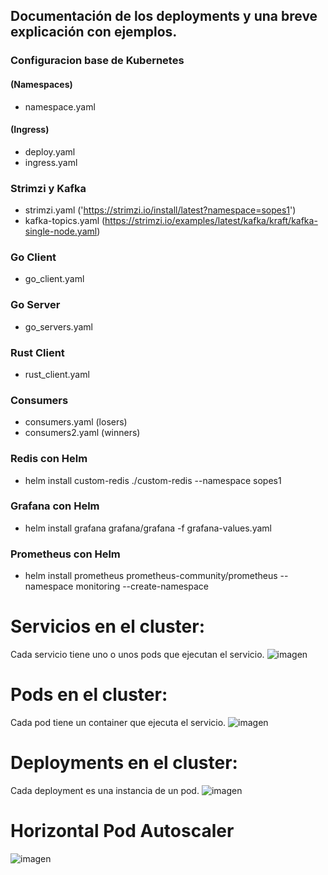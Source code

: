 ## Documentación de los deployments y una breve explicación con ejemplos.

### Configuracion base de Kubernetes
#### (Namespaces)
- namespace.yaml

#### (Ingress)
- deploy.yaml
- ingress.yaml


### Strimzi y Kafka
- strimzi.yaml 
('https://strimzi.io/install/latest?namespace=sopes1')
- kafka-topics.yaml 
(https://strimzi.io/examples/latest/kafka/kraft/kafka-single-node.yaml)

### Go Client
- go_client.yaml

### Go Server
- go_servers.yaml

### Rust Client
- rust_client.yaml

### Consumers
- consumers.yaml (losers)
- consumers2.yaml (winners)

### Redis con Helm
- helm install custom-redis ./custom-redis --namespace sopes1

### Grafana con Helm    
- helm install grafana grafana/grafana -f grafana-values.yaml

### Prometheus con Helm
- helm install prometheus prometheus-community/prometheus --namespace monitoring --create-namespace


# Servicios en el cluster:
Cada servicio tiene uno o unos pods que ejecutan el servicio.
![imagen](../../imgs/services.png)

# Pods en el cluster:
Cada pod tiene un container que ejecuta el servicio.
![imagen](../../imgs/image.png)

# Deployments en el cluster:
Cada deployment es una instancia de un pod.
![imagen](../../imgs/deploys.png)


# Horizontal Pod Autoscaler
![imagen](../../imgs/hpa.png)
